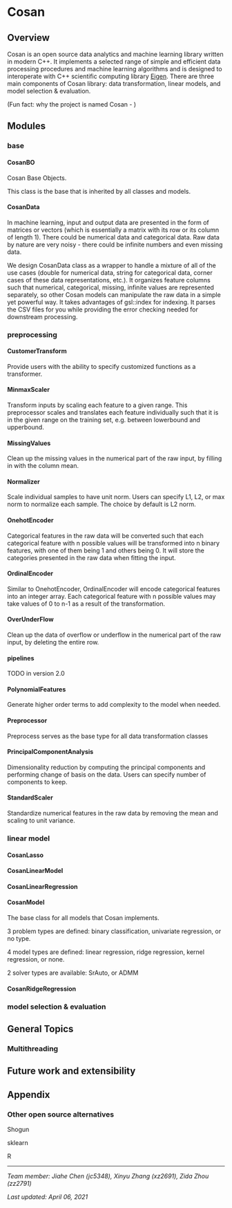 
# Cosan 

## Overview
Cosan is an open source data analytics and machine learning library written in modern C++.  It implements a selected range of simple and efficient data processing procedures and machine learning algorithms and is designed to interoperate with C++ scientific computing library [Eigen](https://eigen.tuxfamily.org/index.php). There are three main components of Cosan library: data transformation, linear models, and model selection & evaluation. 

(Fun fact: why the project is named Cosan - )


## Modules

### base

#### CosanBO
Cosan Base Objects. 

This class is the base that is inherited by all classes and models. 

#### CosanData

In machine learning, input and output data are presented in the form of matrices or vectors (which is essentially a matrix with its row or its column of length 1). There could be numerical data and categorical data. Raw data by nature are very noisy - there could be infinite numbers and even missing data. 

We design CosanData class as a wrapper to handle a mixture of all of the use cases (double for numerical data, string for categorical data, corner cases of these data representations, etc.). It organizes feature columns such that numerical, categorical, missing, infinite values are represented separately, so other Cosan models can manipulate the raw data in a simple yet powerful way. It takes advantages of gsl::index for indexing. It parses the CSV files for you while providing the error checking needed for downstream processing. 


### preprocessing

#### CustomerTransform

Provide users with the ability to specify customized functions as a transformer. 

#### MinmaxScaler

Transform inputs by scaling each feature to a given range. This preprocessor scales and translates each feature individually such that it is in the given range on the training set, e.g. between lowerbound and upperbound.

#### MissingValues

Clean up the missing values in the numerical part of the raw input, by filling in with the column mean. 

#### Normalizer

Scale individual samples to have unit norm. Users can specify L1, L2, or max norm to normalize each sample. The choice by default is L2 norm. 

#### OnehotEncoder

Categorical features in the raw data will be converted such that each categorical feature with n possible values will be transformed into n binary features, with one of them being 1 and others being 0. It will store the categories presented in the raw data when fitting the input. 

#### OrdinalEncoder

Similar to OnehotEncoder, OrdinalEncoder will encode categorical features into an integer array. Each categorical feature with n possible values may take values of 0 to n-1 as a result of the transformation. 

#### OverUnderFlow

Clean up the data of overflow or underflow in the numerical part of the raw input, by deleting the entire row.

#### pipelines

TODO in version 2.0

#### PolynomialFeatures

Generate higher order terms to add complexity to the model when needed. 

#### Preprocessor

Preprocess serves as the base type for all data transformation classes

#### PrincipalComponentAnalysis

Dimensionality reduction by computing the principal components and performing change of basis on the data. Users can specify number of components to keep.

#### StandardScaler

Standardize numerical features in the raw data by removing the mean and scaling to unit variance.



### linear model

#### CosanLasso

#### CosanLinearModel

#### CosanLinearRegression

#### CosanModel

The base class for all models that Cosan implements. 

3 problem types are defined: binary classification, univariate regression, or no type.

4 model types are defined: linear regression, ridge regression, kernel regression, or none.

2 solver types are available: SrAuto, or ADMM

#### CosanRidgeRegression



### model selection & evaluation



## General Topics

### Multithreading

## Future work and extensibility

## Appendix

### Other open source alternatives

Shogun

sklearn

R



----

*Team member: Jiahe Chen (jc5348), Xinyu Zhang (xz2691), Zida Zhou (zz2791)*

*Last updated: April 06, 2021*
